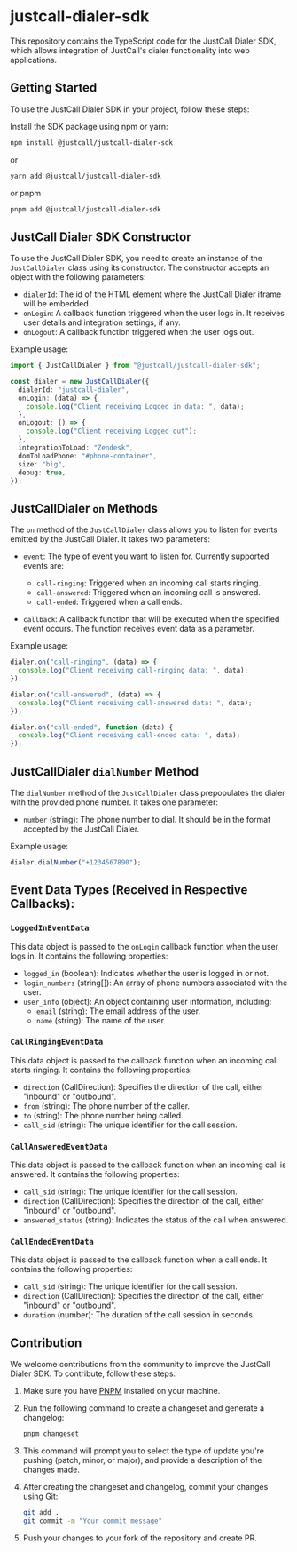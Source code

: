 # justcall-dialer-sdk

This repository contains the TypeScript code for the JustCall Dialer SDK, which allows integration of JustCall's dialer functionality into web applications.

## Getting Started

To use the JustCall Dialer SDK in your project, follow these steps:

Install the SDK package using npm or yarn:

```bash
npm install @justcall/justcall-dialer-sdk
```

or

```bash
yarn add @justcall/justcall-dialer-sdk
```

or pnpm

```bash
pnpm add @justcall/justcall-dialer-sdk
```

## JustCall Dialer SDK Constructor

To use the JustCall Dialer SDK, you need to create an instance of the `JustCallDialer` class using its constructor. The constructor accepts an object with the following parameters:

- `dialerId`: The id of the HTML element where the JustCall Dialer iframe will be embedded.
- `onLogin`: A callback function triggered when the user logs in. It receives user details and integration settings, if any.
- `onLogout`: A callback function triggered when the user logs out.

Example usage:

```typescript
import { JustCallDialer } from "@justcall/justcall-dialer-sdk";

const dialer = new JustCallDialer({
  dialerId: "justcall-dialer",
  onLogin: (data) => {
    console.log("Client receiving Logged in data: ", data);
  },
  onLogout: () => {
    console.log("Client receiving Logged out");
  },
  integrationToLoad: "Zendesk",
  domToLoadPhone: "#phone-container",
  size: "big",
  debug: true,
});
```

## JustCallDialer `on` Methods

The `on` method of the `JustCallDialer` class allows you to listen for events emitted by the JustCall Dialer. It takes two parameters:

- `event`: The type of event you want to listen for. Currently supported events are:

  - `call-ringing`: Triggered when an incoming call starts ringing.
  - `call-answered`: Triggered when an incoming call is answered.
  - `call-ended`: Triggered when a call ends.

- `callback`: A callback function that will be executed when the specified event occurs. The function receives event data as a parameter.

Example usage:

```typescript
dialer.on("call-ringing", (data) => {
  console.log("Client receiving call-ringing data: ", data);
});

dialer.on("call-answered", (data) => {
  console.log("Client receiving call-answered data: ", data);
});

dialer.on("call-ended", function (data) {
  console.log("Client receiving call-ended data: ", data);
});
```

## JustCallDialer `dialNumber` Method

The `dialNumber` method of the `JustCallDialer` class prepopulates the dialer with the provided phone number. It takes one parameter:

- `number` (string): The phone number to dial. It should be in the format accepted by the JustCall Dialer.

Example usage:

```typescript
dialer.dialNumber("+1234567890");
```

## Event Data Types (Received in Respective Callbacks):

### `LoggedInEventData`

This data object is passed to the `onLogin` callback function when the user logs in. It contains the following properties:

- `logged_in` (boolean): Indicates whether the user is logged in or not.
- `login_numbers` (string[]): An array of phone numbers associated with the user.
- `user_info` (object): An object containing user information, including:
  - `email` (string): The email address of the user.
  - `name` (string): The name of the user.

### `CallRingingEventData`

This data object is passed to the callback function when an incoming call starts ringing. It contains the following properties:

- `direction` (CallDirection): Specifies the direction of the call, either "inbound" or "outbound".
- `from` (string): The phone number of the caller.
- `to` (string): The phone number being called.
- `call_sid` (string): The unique identifier for the call session.

### `CallAnsweredEventData`

This data object is passed to the callback function when an incoming call is answered. It contains the following properties:

- `call_sid` (string): The unique identifier for the call session.
- `direction` (CallDirection): Specifies the direction of the call, either "inbound" or "outbound".
- `answered_status` (string): Indicates the status of the call when answered.

### `CallEndedEventData`

This data object is passed to the callback function when a call ends. It contains the following properties:

- `call_sid` (string): The unique identifier for the call session.
- `direction` (CallDirection): Specifies the direction of the call, either "inbound" or "outbound".
- `duration` (number): The duration of the call session in seconds.

## Contribution

We welcome contributions from the community to improve the JustCall Dialer SDK. To contribute, follow these steps:

1. Make sure you have [PNPM](https://pnpm.io/) installed on your machine.

2. Run the following command to create a changeset and generate a changelog:

   ```bash
   pnpm changeset
   ```

3. This command will prompt you to select the type of update you're pushing (patch, minor, or major), and provide a description of the changes made.

4. After creating the changeset and changelog, commit your changes using Git:

   ```bash
   git add .
   git commit -m "Your commit message"
   ```

5. Push your changes to your fork of the repository and create PR.
